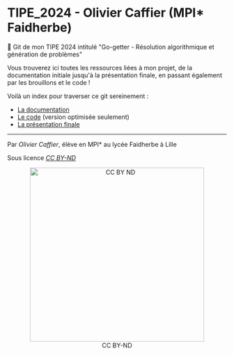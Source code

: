 # TIPE_2024 - Olivier Caffier (MPI* Faidherbe)
📝 Git de mon TIPE 2024 intitulé "Go-getter - Résolution algorithmique et génération de problèmes"


Vous trouverez ici toutes les ressources liées à mon projet, de la documentation initiale jusqu'à la présentation finale, en passant également par les brouillons et le code !

Voilà un index pour traverser ce git sereinement : 
- [La documentation](/documentation/docu.md)
- [Le code](code/tipe.pdf) (version optimisée seulement)
- [La présentation finale](/presentation/pres.md)

---

Par *Olivier Caffier*, élève en MPI* au lycée Faidherbe à Lille

Sous licence [*CC BY-ND*](https://creativecommons.org/licenses/by-nd/4.0/) 




<div align="center"> <img src="https://upload.wikimedia.org/wikipedia/commons/thumb/1/18/Cc_by-nd_icon.svg/1200px-Cc_by-nd_icon.svg.png" alt="CC BY ND" width="400"/> </div>
<div align="center">  CC BY-ND </div>
<br />
